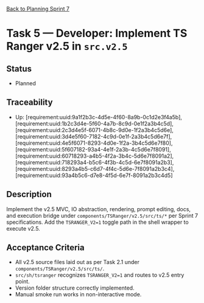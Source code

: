 [Back to Planning Sprint 7](./planning.md)

# Task 5 — Developer: Implement TS Ranger v2.5 in `src.v2.5`

## Status
- Planned

## Traceability
- Up: [requirement:uuid:9a1f2b3c-4d5e-4f60-8a9b-0c1d2e3f4a5b], [requirement:uuid:1b2c3d4e-5f60-4a7b-8c9d-0e1f2a3b4c5d], [requirement:uuid:2c3d4e5f-6071-4b8c-9d0e-1f2a3b4c5d6e], [requirement:uuid:3d4e5f60-7182-4c9d-0e1f-2a3b4c5d6e7f], [requirement:uuid:4e5f6071-8293-4d0e-1f2a-3b4c5d6e7f80], [requirement:uuid:5f607182-93a4-4e1f-2a3b-4c5d6e7f8091], [requirement:uuid:60718293-a4b5-4f2a-3b4c-5d6e7f8091a2], [requirement:uuid:718293a4-b5c6-4f3b-4c5d-6e7f8091a2b3], [requirement:uuid:8293a4b5-c6d7-4f4c-5d6e-7f8091a2b3c4], [requirement:uuid:93a4b5c6-d7e8-4f5d-6e7f-8091a2b3c4d5]

## Description
Implement the v2.5 MVC, IO abstraction, rendering, prompt editing, docs, and execution bridge under `components/TSRanger/v2.5/src/ts/*` per Sprint 7 specifications. Add the `TSRANGER_V2=1` toggle path in the shell wrapper to execute v2.5.

## Acceptance Criteria
- All v2.5 source files laid out as per Task 2.1 under `components/TSRanger/v2.5/src/ts/`.
- `src/sh/tsranger` recognizes `TSRANGER_V2=1` and routes to v2.5 entry point.
- Version folder structure correctly implemented.
- Manual smoke run works in non-interactive mode.